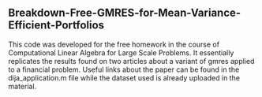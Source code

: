 ## Breakdown-Free-GMRES-for-Mean-Variance-Efficient-Portfolios
This code was developed for the free homework in the course of Computational Linear Algebra for Large Scale Problems. It essentially replicates the results found on two articles about a variant of gmres applied to a financial problem. Useful links about the paper can be found in the dija_application.m file while the dataset used is already uploaded in the material.
